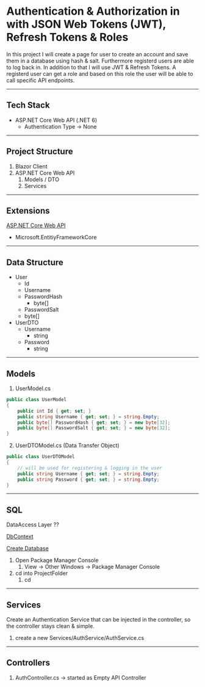# Authentication & Authorization in with JSON Web Tokens (JWT), Refresh Tokens & Roles

In this project I will create a page for user to create an account and save them in a database using hash & salt. Furthermore registerd users are able to log back in. In addition to that I will use JWT & Refresh Tokens. A registerd user can get a role and based on this role the user will be able to call specific API endpoints.

***

## Tech Stack

- ASP.NET Core Web API (.NET 6)
	- Authentication Type -> None

***

## Project Structure

1. Blazor Client
2. ASP.NET Core Web API
	1. Models / DTO
	2. Services

***

## Extensions

<ins>ASP.NET Core Web API</ins>
- Microsoft.EntitiyFrameworkCore

***

## Data Structure

- User
	- Id
	- Username
	- PasswordHash 
		- byte[]
	- PasswordSalt 
	- byte[]
- UserDTO
	- Username
		- string
	- Password
		- string

***

## Models

1. UserModel.cs

``` C#
public class UserModel
{
    public int Id { get; set; } 
    public string Username { get; set; } = string.Empty;
    public byte[] PasswordHash { get; set; } = new byte[32];
    public byte[] PasswordSalt { get; set; } = new byte[32];
}
```

2. UserDTOModel.cs (Data Transfer Object)

``` C#
public class UserDTOModel
{
    // will be used for registering & logging in the user
    public string Username { get; set; } = string.Empty;
    public string Password { get; set; } = string.Empty;
}
```

***

## SQL

DataAccess Layer ??

<ins>DbContext</ins>


<ins>Create Database</ins>
1. Open Package Manager Console 
	1. View -> Other Windows -> Package Manager Console
2. cd into ProjectFolder
	1. cd 

----

## Services

Create an Authentication Service that can be injected in the controller, so the controller stays clean & simple.

1. create a new Services/AuthService/AuthService.cs

***

## Controllers

1. AuthController.cs -> started as Empty API Controller